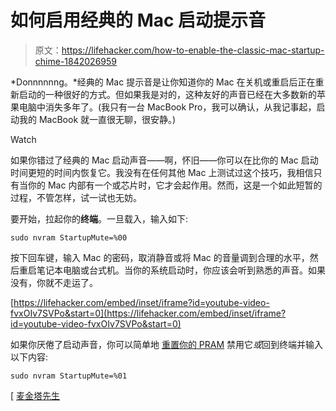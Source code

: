 # 如何启用经典的 Mac 启动提示音

> 原文：<https://lifehacker.com/how-to-enable-the-classic-mac-startup-chime-1842026959>

*Donnnnnng。*经典的 Mac 提示音是让你知道你的 Mac 在关机或重启后正在重新启动的一种很好的方式。但如果我是对的，这种友好的声音已经在大多数新的苹果电脑中消失多年了。(我只有一台 MacBook Pro，我可以确认，从我记事起，启动我的 MacBook 就一直很无聊，很安静。)

Watch

如果你错过了经典的 Mac 启动声音——啊，怀旧——你可以在比你的 Mac 启动时间更短的时间内恢复它。我没有在任何其他 Mac 上测试过这个技巧，我相信只有当你的 Mac 内部有一个或芯片时，它才会起作用。然而，这是一个如此短暂的过程，不管怎样，试一试也无妨。

要开始，拉起你的**终端**。一旦载入，输入如下:

`sudo nvram StartupMute=%00`

按下回车键，输入 Mac 的密码，取消静音或将 Mac 的音量调到合理的水平，然后重启笔记本电脑或台式机。当你的系统启动时，你应该会听到熟悉的声音。如果没有，你就不走运了。

 [https://lifehacker.com/embed/inset/iframe?id=youtube-video-fvxOIv7SVPo&start=0](https://lifehacker.com/embed/inset/iframe?id=youtube-video-fvxOIv7SVPo&start=0) 

如果你厌倦了启动声音，你可以简单地 [重置你的 PRAM](https://support.apple.com/en-us/HT204063) 禁用它*或*回到终端并输入以下内容:

`sudo nvram StartupMute=%01`

[ [麦金塔先生](https://mrmacintosh.com/how-to-enable-the-mac-startup-chime-on-your-2016-macbook-pro/)